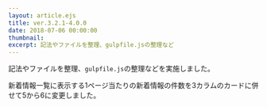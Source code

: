 ```yaml
---
layout: article.ejs
title: ver.3.2.1-4.0.0
date: 2018-07-06 00:00:00
thumbnail: 
excerpt: 記法やファイルを整理、gulpfile.jsの整理など
---
```


記法やファイルを整理、`gulpfile.js`の整理などを実施しました。

新着情報一覧に表示する1ページ当たりの新着情報の件数を3カラムのカードに併せて5から6に変更しました。
